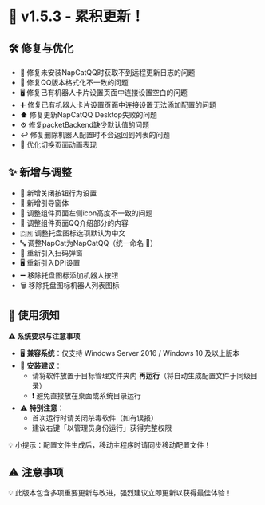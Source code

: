 # 🚀 v1.5.3 - 累积更新！

## 🛠 修复与优化
- 🐛 修复未安装NapCatQQ时获取不到远程更新日志的问题
- 🔄 修复QQ版本格式化不一致的问题
- 🖥 修复已有机器人卡片设置页面中连接设置空白的问题
- ➕ 修复已有机器人卡片设置页面中连接设置无法添加配置的问题
- ⬆️ 修复更新NapCatQQ Desktop失败的问题
- ⚙️ 修复packetBackend缺少默认值的问题
- ↩️ 修复删除机器人配置时不会返回到列表的问题
- 🌟 优化切换页面动画表现

## ✨ 新增与调整
- 🎯 新增关闭按钮行为设置
- 🧭 新增引导窗体
- 🎨 调整组件页面左侧icon高度不一致的问题
- 📝 调整组件页面QQ介绍部分的内容
- 🇨🇳 调整托盘图标选项默认为中文
- 🔤 调整NapCat为NapCatQQ（统一命名 👀）
- 📱 重新引入扫码弹窗
- 🖥️ 重新引入DPI设置
- ➖ 移除托盘图标添加机器人按钮
- 🗑️ 移除托盘图标机器人列表图标

## 📝 使用须知

**⚠️ 系统要求与注意事项**  
- 🖥️ **兼容系统**：仅支持 Windows Server 2016 / Windows 10 及以上版本  
- 📂 **安装建议**：  
  - 请将软件放置于目标管理文件夹内 **再运行**（将自动生成配置文件于同级目录）  
  - ❗ 避免直接放在桌面或系统目录运行  
- ⚠️ **特别注意**：  
  - 首次运行时请关闭杀毒软件（如有误报）  
  - 建议右键「以管理员身份运行」获得完整权限  

💡 小提示：配置文件生成后，移动主程序时请同步移动配置文件！  

## ⚠️ 注意事项
💡 此版本包含多项重要更新与改进，强烈建议立即更新以获得最佳体验！